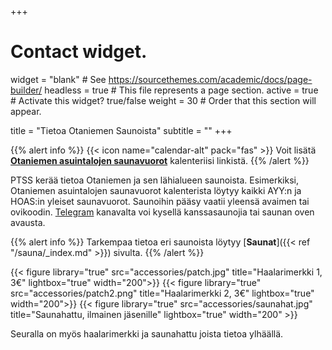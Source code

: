 +++
# Contact widget.
widget = "blank"  # See https://sourcethemes.com/academic/docs/page-builder/
headless = true  # This file represents a page section.
active = true  # Activate this widget? true/false
weight = 30  # Order that this section will appear.

title = "Tietoa Otaniemen Saunoista"
subtitle = ""
+++

{{% alert info %}}
{{< icon name="calendar-alt" pack="fas" >}} Voit lisätä [**Otaniemen asuintalojen saunavuorot**](https://calendar.google.com/calendar/embed?src=jpv0nr25o8389bl3mao4q3hb9s%40group.calendar.google.com) kalenteriisi linkistä.
{{% /alert %}}

PTSS kerää tietoa Otaniemen ja sen lähialueen saunoista. Esimerkiksi, Otaniemen asuintalojen saunavuorot kalenterista löytyy kaikki AYY:n ja HOAS:in yleiset saunavuorot. Saunoihin pääsy vaatii yleensä avaimen tai ovikoodin. [Telegram](https://t.me/PTSSry) kanavalta voi kysellä kanssasaunojia tai saunan oven avausta.

{{% alert info %}}
Tarkempaa tietoa eri saunoista löytyy [**Saunat**]({{< ref "/sauna/_index.md" >}}) sivulta.
{{% /alert %}}

<div class="col-12 row text-center">
{{< figure library="true" src="accessories/patch.jpg" title="Haalarimerkki 1, 3€" lightbox="true" width="200">}}
{{< figure library="true" src="accessories/patch2.png" title="Haalarimerkki 2, 3€" lightbox="true" width="200">}}
{{< figure library="true" src="accessories/saunahat.jpg" title="Saunahattu, ilmainen jäsenille" lightbox="true" width="200" >}}
</div>

Seuralla on myös haalarimerkki ja saunahattu joista tietoa ylhäällä.
